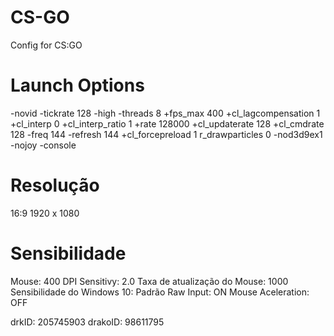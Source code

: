 # CS-GO
Config for CS:GO

# Launch Options
-novid -tickrate 128 -high -threads 8 +fps_max 400 +cl_lagcompensation 1 +cl_interp 0 +cl_interp_ratio 1 +rate 128000 +cl_updaterate 128 +cl_cmdrate 128 -freq 144 -refresh 144 +cl_forcepreload 1 r_drawparticles 0 -nod3d9ex1 -nojoy -console

# Resolução
16:9
1920 x 1080

# Sensibilidade
Mouse:							400 DPI
Sensitivy:						2.0
Taxa de atualização do Mouse:	1000
Sensibilidade do Windows 10:	Padrão
Raw Input:						ON
Mouse Aceleration:				OFF

drkID:      205745903
drakoID:    98611795